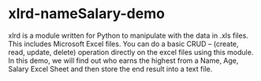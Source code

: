 # xlrd-nameSalary-demo
xlrd is a module written for Python to manipulate with the data in .xls files.  This includes Microsoft Excel files.  You can do a basic CRUD – (create, read, update, delete) operation directly on the excel files using this module. 
In this demo, we will find out who earns the highest from a Name, Age, Salary Excel Sheet and then store the end result into a text file.
